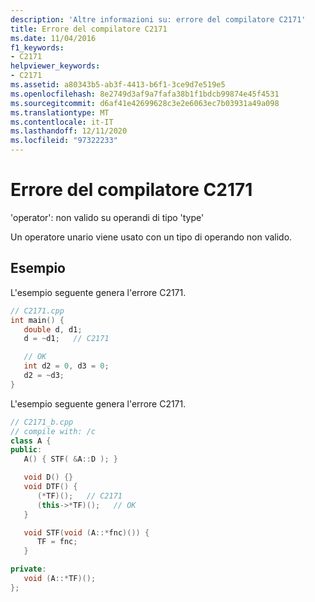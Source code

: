 ```yaml
---
description: 'Altre informazioni su: errore del compilatore C2171'
title: Errore del compilatore C2171
ms.date: 11/04/2016
f1_keywords:
- C2171
helpviewer_keywords:
- C2171
ms.assetid: a80343b5-ab3f-4413-b6f1-3ce9d7e519e5
ms.openlocfilehash: 8e2749d3af9a7fafa38b1f1bdcb99874e45f4531
ms.sourcegitcommit: d6af41e42699628c3e2e6063ec7b03931a49a098
ms.translationtype: MT
ms.contentlocale: it-IT
ms.lasthandoff: 12/11/2020
ms.locfileid: "97322233"
---
```

# <a name="compiler-error-c2171"></a>Errore del compilatore C2171

'operator': non valido su operandi di tipo 'type'

Un operatore unario viene usato con un tipo di operando non valido.

## <a name="examples"></a>Esempio

L'esempio seguente genera l'errore C2171.

```cpp
// C2171.cpp
int main() {
   double d, d1;
   d = ~d1;   // C2171

   // OK
   int d2 = 0, d3 = 0;
   d2 = ~d3;
}
```

L'esempio seguente genera l'errore C2171.

```cpp
// C2171_b.cpp
// compile with: /c
class A {
public:
   A() { STF( &A::D ); }

   void D() {}
   void DTF() {
      (*TF)();   // C2171
      (this->*TF)();   // OK
   }

   void STF(void (A::*fnc)()) {
      TF = fnc;
   }

private:
   void (A::*TF)();
};
```
